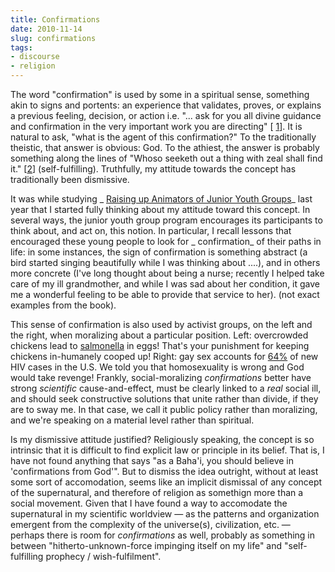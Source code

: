 ```yaml
---
title: Confirmations
date: 2010-11-14
slug: confirmations
tags:
- discourse
- religion
---
```


The word "confirmation" is used by some in a spiritual sense, something akin to
signs and portents: an experience that validates, proves, or explains a previous
feeling, decision, or action i.e. "... ask for you all divine guidance and
confirmation in the very important work you are directing" [
[1](http://reference.bahai.org/en/t/se/MC/mc-38.html?query=confirmation&amp;action=highlight#gr1)]. It is natural to ask, "what is the agent of this confirmation?" To the
traditionally theistic, that answer is obvious: God. To the athiest, the answer
is probably something along the lines of "Whoso seeketh out a thing with zeal
shall find it." [[2](http://reference.bahai.org/en/t/b/SVFV/svfv-1.html#fn12)]
(self-fulfilling). Truthfully, my attitude towards the concept has traditionally
been dismissive.

<!-- truncate -->

It was while studying _ [
Raising up Animators of Junior Youth Groups](http://www.ruhiresources.org/book-5/raising-up-animators-of-junior-youth-groups/)_ last year that I started fully
thinking about my attitude toward this concept. In several ways, the junior
youth group program encourages its participants to think about, and act on, this
notion. In particular, I recall lessons that encouraged these young people to
look for _ confirmation_ of their paths in life: in some instances, the sign of
confirmation is something abstract (a bird started singing beautifully while I
was thinking about ....), and in others more concrete (I've long thought about
being a nurse; recently I helped take care of my ill grandmother, and while I
was sad about her condition, it gave me a wonderful feeling to be able to
provide that service to her). (not exact examples from the book).

This sense of confirmation is also used by activist groups, on the left and the
right, when moralizing about a particular position. Left: overcrowded chickens
lead to [
salmonella](http://www.stltoday.com/news/local/metro/article_2e05d659-1f25-5ec3-91fa-8a6bca558f21.html) in eggs! That's your punishment for keeping chickens in-humanely
cooped up! Right: gay sex accounts for [64%](http://www.avert.org/usa-transmission-gender.htm) of new HIV cases
in the U.S. We told you that homosexuality is wrong and God would take revenge!
Frankly, social-moralizing _confirmations_ better have strong _scientific_
cause-and-effect, must be clearly linked to a _real_ social ill, and should seek
constructive solutions that unite rather than divide, if they are to sway me. In
that case, we call it public policy rather than moralizing, and we're speaking
on a material level rather than spiritual.

Is my dismissive attitude justified? Religiously speaking, the concept is so
intrinsic that it is difficult to find explicit law or principle in its belief.
That is, I have not found anything that says "as a Baha'i, you should believe in
'confirmations from God'". But to dismiss the idea outright, without at least
some sort of accomodation, seems like an implicit dismissal of any concept of
the supernatural, and therefore of religion as somethign more than a social
movement. Given that I have found a way to accomodate the supernatural in my
scientific worldview &mdash; as the patterns and organization emergent from the
complexity of the universe(s), civilization, etc. &mdash; perhaps there is room
for _confirmations_ as well, probably as something in between
"hitherto-unknown-force impinging itself on my life" and "self-fulfilling
prophecy / wish-fulfilment".

